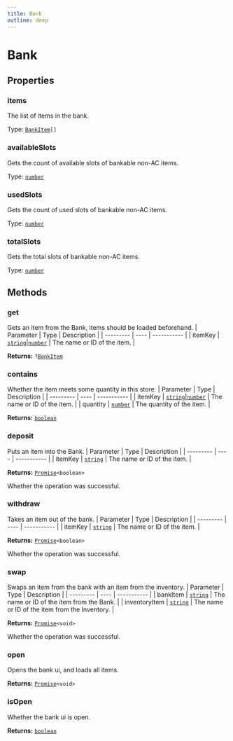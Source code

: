 ```yaml
---
title: Bank
outline: deep
---
```

# Bank





## Properties

### items<Badge text="getter" />
The list of items in the bank.

Type: <code><a href="/api/struct/bankitem">BankItem</a>[]</code>

### availableSlots<Badge text="getter" />
Gets the count of available slots of bankable non-AC items.

Type: <code><a href="https://developer.mozilla.org/en-us/docs/web/javascript/reference/global_objects/number">number</a></code>

### usedSlots<Badge text="getter" />
Gets the count of used slots of bankable non-AC items.

Type: <code><a href="https://developer.mozilla.org/en-us/docs/web/javascript/reference/global_objects/number">number</a></code>

### totalSlots<Badge text="getter" />
Gets the total slots of bankable non-AC items.

Type: <code><a href="https://developer.mozilla.org/en-us/docs/web/javascript/reference/global_objects/number">number</a></code>

## Methods

### get
Gets an item from the Bank, items should be loaded beforehand.
| Parameter | Type | Description |
| --------- | ---- | ----------- |
| itemKey | <code><a href="https://developer.mozilla.org/en-us/docs/web/javascript/reference/global_objects/string">string</a></code>\|<code><a href="https://developer.mozilla.org/en-us/docs/web/javascript/reference/global_objects/number">number</a></code> | The name or ID of the item. |

**Returns:** <code>?<a href="/api/struct/bankitem">BankItem</a></code>

### contains
Whether the item meets some quantity in this store.
| Parameter | Type | Description |
| --------- | ---- | ----------- |
| itemKey | <code><a href="https://developer.mozilla.org/en-us/docs/web/javascript/reference/global_objects/string">string</a></code>\|<code><a href="https://developer.mozilla.org/en-us/docs/web/javascript/reference/global_objects/number">number</a></code> | The name or ID of the item. |
| quantity | <code><a href="https://developer.mozilla.org/en-us/docs/web/javascript/reference/global_objects/number">number</a></code> | The quantity of the item. |

**Returns:** <code><a href="https://developer.mozilla.org/en-us/docs/web/javascript/reference/global_objects/boolean">boolean</a></code>

### deposit
Puts an item into the Bank.
| Parameter | Type | Description |
| --------- | ---- | ----------- |
| itemKey | <code><a href="https://developer.mozilla.org/en-us/docs/web/javascript/reference/global_objects/string">string</a></code> | The name or ID of the item. |

**Returns:** <code><a href="https://developer.mozilla.org/en-us/docs/web/javascript/reference/global_objects/promise">Promise</a>&lt;boolean&gt;</code>

Whether the operation was successful.

### withdraw
Takes an item out of the bank.
| Parameter | Type | Description |
| --------- | ---- | ----------- |
| itemKey | <code><a href="https://developer.mozilla.org/en-us/docs/web/javascript/reference/global_objects/string">string</a></code> | The name or ID of the item. |

**Returns:** <code><a href="https://developer.mozilla.org/en-us/docs/web/javascript/reference/global_objects/promise">Promise</a>&lt;boolean&gt;</code>

Whether the operation was successful.

### swap
Swaps an item from the bank with an item from the inventory.
| Parameter | Type | Description |
| --------- | ---- | ----------- |
| bankItem | <code><a href="https://developer.mozilla.org/en-us/docs/web/javascript/reference/global_objects/string">string</a></code> | The name or ID of the item from the Bank. |
| inventoryItem | <code><a href="https://developer.mozilla.org/en-us/docs/web/javascript/reference/global_objects/string">string</a></code> | The name or ID of the item from the Inventory. |

**Returns:** <code><a href="https://developer.mozilla.org/en-us/docs/web/javascript/reference/global_objects/promise">Promise</a>&lt;void&gt;</code>

Whether the operation was successful.

### open
Opens the bank ui, and loads all items.

**Returns:** <code><a href="https://developer.mozilla.org/en-us/docs/web/javascript/reference/global_objects/promise">Promise</a>&lt;void&gt;</code>

### isOpen
Whether the bank ui is open.

**Returns:** <code><a href="https://developer.mozilla.org/en-us/docs/web/javascript/reference/global_objects/boolean">boolean</a></code>
